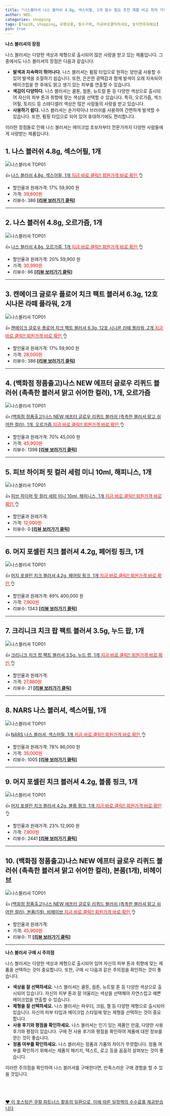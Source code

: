 ```yaml
---
title: "나스블러셔 나스 블러쉬 4.8g, 섹스어필, 1개 필수 필요 추천 제품 비교 최저 가격 비교 장점 구매 후기 구매평"
author: NEO.
categories: shopping
tags: [Top10, shopping, 유행상품, 필수구매, 지금바로클릭하세요, 놓치면후회해요]
pin: true
---
```

**나스 블러셔의 장점**

나스 블러셔는 다양한 색상과 제형으로 출시되어 많은 사랑을 받고 있는 제품입니다. 그 중에서도 나스 블러셔의 장점은 다음과 같습니다.

* **발색과 지속력이 뛰어나다.** 나스 블러셔는 펌핑 타입으로 원하는 양만큼 사용할 수 있어 발색을 조절하기 쉽습니다. 또한, 은은한 광택감과 함께 발색이 오래 지속되어 메이크업을 한 후에도 맑고 생기 있는 피부를 연출할 수 있습니다.
* **색감이 다양하다.** 나스 블러셔는 쿨톤, 웜톤, 뉴트럴 톤 등 다양한 색상으로 출시되어 자신의 피부 톤과 취향에 맞는 색상을 선택할 수 있습니다. 특히, 오르가즘, 섹스어필, 토리드 등 스테디셀러 색상은 많은 사람들의 사랑을 받고 있습니다.
* **사용하기 쉽다.** 나스 블러셔는 손가락이나 브러쉬를 사용하여 간편하게 발색할 수 있습니다. 또한, 펌핑 타입으로 되어 있어 휴대하기에도 편리합니다.

이러한 장점들로 인해 나스 블러셔는 메이크업 초보자부터 전문가까지 다양한 사람들에게 사랑받는 제품입니다.

   

## 1. 나스 블러쉬 4.8g, 섹스어필, 1개

![나스블러셔 TOP01](https://thumbnail7.coupangcdn.com/thumbnails/remote/490x490ex/image/vendor_inventory/9a75/df2b27ee7f97b5924170760092818a9635ed7ca378db892cab59ec129e77.jpg)


👍 [나스 블러쉬 4.8g, 섹스어필, 1개 <font color=red> 지금 바로 클릭!! 회원가격 바로 확인 </font> ](https://link.coupang.com/re/AFFSDP?lptag=AF3617701&subid=GithubCoopas&pageKey=4056007&traceid=V0-153&itemId=103774982&vendorItemId=86546487628) 👌 


- 할인율과 원래가격: 17%  59,900   원
- 가격: <span style='color:red'>39,800원</span>
- 리뷰수: 386  [**[리뷰 보러가기 클릭]**](https://link.coupang.com/re/AFFSDP?lptag=AF3617701&subid=GithubCoopas&pageKey=4056007&traceid=V0-153&itemId=103774982&vendorItemId=86546487628)

---


   

## 2. 나스 블러쉬 4.8g, 오르가즘, 1개

![나스블러셔 TOP01](https://thumbnail7.coupangcdn.com/thumbnails/remote/490x490ex/image/vendor_inventory/c673/7086cc4f20c5c6dad9ef3f22b84fb807aa7690c1e1059deb0f552ccb2d10.jpg)


👍 [나스 블러쉬 4.8g, 오르가즘, 1개 <font color=red> 지금 바로 클릭!! 회원가격 바로 확인 </font> ](https://link.coupang.com/re/AFFSDP?lptag=AF3617701&subid=GithubCoopas&pageKey=4056007&traceid=V0-153&itemId=20891429&vendorItemId=85677686651) 👌 


- 할인율과 원래가격: 20%  59,900   원
- 가격: <span style='color:red'>30,990원</span>
- 리뷰수: 86  [**[리뷰 보러가기 클릭]**](https://link.coupang.com/re/AFFSDP?lptag=AF3617701&subid=GithubCoopas&pageKey=4056007&traceid=V0-153&itemId=20891429&vendorItemId=85677686651)

---


   

## 3. 캔메이크 글로우 플로어 치크 팩트 블러셔 6.3g, 12호 시나몬 라떼 플라워, 2개

![나스블러셔 TOP01](https://thumbnail6.coupangcdn.com/thumbnails/remote/490x490ex/image/vendor_inventory/f14d/a57e07e7b134a266384a91236bb183ade5e1a93546dadbb25fc663557a57.jpg)


👍 [캔메이크 글로우 플로어 치크 팩트 블러셔 6.3g, 12호 시나몬 라떼 플라워, 2개 <font color=red> 지금 바로 클릭!! 회원가격 바로 확인 </font> ](https://link.coupang.com/re/AFFSDP?lptag=AF3617701&subid=GithubCoopas&pageKey=34612&traceid=V0-153&itemId=18594462503&vendorItemId=85730647386) 👌 


- 할인율과 원래가격: 17%  59,900   원
- 가격: <span style='color:red'>28,000원</span>
- 리뷰수: 386  [**[리뷰 보러가기 클릭]**](https://link.coupang.com/re/AFFSDP?lptag=AF3617701&subid=GithubCoopas&pageKey=34612&traceid=V0-153&itemId=18594462503&vendorItemId=85730647386)

---


   

## 4. (백화점 정품출고)나스 NEW 에프터 글로우 리퀴드 블러쉬 (촉촉한 블러셔 맑고 쉬어한 컬러), 1개, 오르가즘

![나스블러셔 TOP01](https://thumbnail8.coupangcdn.com/thumbnails/remote/490x490ex/image/vendor_inventory/3532/1c7dd239d899dd09edcb2d045d4042d7f9cfd5dd9534e10127269ec53f8f.jpeg)


👍 [(백화점 정품출고)나스 NEW 에프터 글로우 리퀴드 블러쉬 (촉촉한 블러셔 맑고 쉬어한 컬러), 1개, 오르가즘 <font color=red> 지금 바로 클릭!! 회원가격 바로 확인 </font> ](https://link.coupang.com/re/AFFSDP?lptag=AF3617701&subid=GithubCoopas&pageKey=7446468799&traceid=V0-153&itemId=19375712673&vendorItemId=86488399088) 👌 


- 할인율과 원래가격: 70%  45,000   원
- 가격: <span style='color:red'>45,900원</span>
- 리뷰수: 1398  [**[리뷰 보러가기 클릭]**](https://link.coupang.com/re/AFFSDP?lptag=AF3617701&subid=GithubCoopas&pageKey=7446468799&traceid=V0-153&itemId=19375712673&vendorItemId=86488399088)

---


   

## 5. 피브 하이퍼 핏 컬러 세럼 미니 10ml, 해피니스, 1개

![나스블러셔 TOP01](https://thumbnail9.coupangcdn.com/thumbnails/remote/490x490ex/image/retail/images/3321572787489768-b5e9351e-9b9c-4287-95d9-f2e22b4f5623.jpg)


👍 [피브 하이퍼 핏 컬러 세럼 미니 10ml, 해피니스, 1개 <font color=red> 지금 바로 클릭!! 회원가격 바로 확인 </font> ](https://link.coupang.com/re/AFFSDP?lptag=AF3617701&subid=GithubCoopas&pageKey=7287282252&traceid=V0-153&itemId=18617642408&vendorItemId=86264714946) 👌 


- 할인율과 원래가격: 
- 가격: <span style='color:red'>12,000원</span>
- 리뷰수: 0  [**[리뷰 보러가기 클릭]**](https://link.coupang.com/re/AFFSDP?lptag=AF3617701&subid=GithubCoopas&pageKey=7287282252&traceid=V0-153&itemId=18617642408&vendorItemId=86264714946)

---


   

## 6. 머지 포셀린 치크 블러셔 4.2g, 페어링 핑크, 1개

![나스블러셔 TOP01](https://thumbnail6.coupangcdn.com/thumbnails/remote/490x490ex/image/rs_quotation_api/hwpkkazo/1cb292c50c1f4a499249d887b85e5189.jpg)


👍 [머지 포셀린 치크 블러셔 4.2g, 페어링 핑크, 1개 <font color=red> 지금 바로 클릭!! 회원가격 바로 확인 </font> ](https://link.coupang.com/re/AFFSDP?lptag=AF3617701&subid=GithubCoopas&pageKey=7193954091&traceid=V0-153&itemId=18169540903&vendorItemId=85318974983) 👌 


- 할인율과 원래가격: 89%  400,000   원
- 가격: <span style='color:red'>7,900원</span>
- 리뷰수: 1343  [**[리뷰 보러가기 클릭]**](https://link.coupang.com/re/AFFSDP?lptag=AF3617701&subid=GithubCoopas&pageKey=7193954091&traceid=V0-153&itemId=18169540903&vendorItemId=85318974983)

---


   

## 7. 크리니크 치크 팝 팩트 블러셔 3.5g, 누드 팝, 1개

![나스블러셔 TOP01](https://thumbnail10.coupangcdn.com/thumbnails/remote/490x490ex/image/retail/images/2615339144607332-999451c0-f6ca-41ce-a799-aad30b1fb2b9.jpg)


👍 [크리니크 치크 팝 팩트 블러셔 3.5g, 누드 팝, 1개 <font color=red> 지금 바로 클릭!! 회원가격 바로 확인 </font> ](https://link.coupang.com/re/AFFSDP?lptag=AF3617701&subid=GithubCoopas&pageKey=5694559996&traceid=V0-153&itemId=8018093029&vendorItemId=75306833054) 👌 


- 할인율과 원래가격: 
- 가격: <span style='color:red'>27,880원</span>
- 리뷰수: 21  [**[리뷰 보러가기 클릭]**](https://link.coupang.com/re/AFFSDP?lptag=AF3617701&subid=GithubCoopas&pageKey=5694559996&traceid=V0-153&itemId=8018093029&vendorItemId=75306833054)

---


   

## 8. NARS 나스 블러셔, 섹스어필, 1개

![나스블러셔 TOP01](https://thumbnail8.coupangcdn.com/thumbnails/remote/490x490ex/image/vendor_inventory/d087/7b4dfffe824cfcde382d83b489cd79bd07bb8fe2b5d90102e23d0f83f362.jpg)


👍 [NARS 나스 블러셔, 섹스어필, 1개 <font color=red> 지금 바로 클릭!! 회원가격 바로 확인 </font> ](https://link.coupang.com/re/AFFSDP?lptag=AF3617701&subid=GithubCoopas&pageKey=7488287840&traceid=V0-153&itemId=105796040&vendorItemId=3057380696) 👌 


- 할인율과 원래가격: 78%  86,000   원
- 가격: <span style='color:red'>35,000원</span>
- 리뷰수: 1005  [**[리뷰 보러가기 클릭]**](https://link.coupang.com/re/AFFSDP?lptag=AF3617701&subid=GithubCoopas&pageKey=7488287840&traceid=V0-153&itemId=105796040&vendorItemId=3057380696)

---


   

## 9. 머지 포셀린 치크 블러셔 4.2g, 블룸 핑크, 1개

![나스블러셔 TOP01](https://thumbnail7.coupangcdn.com/thumbnails/remote/490x490ex/image/rs_quotation_api/uj9s6o1i/7d0a49b0ce964ab19fe7be8a3932d28e.jpg)


👍 [머지 포셀린 치크 블러셔 4.2g, 블룸 핑크, 1개 <font color=red> 지금 바로 클릭!! 회원가격 바로 확인 </font> ](https://link.coupang.com/re/AFFSDP?lptag=AF3617701&subid=GithubCoopas&pageKey=7193954091&traceid=V0-153&itemId=18169540901&vendorItemId=85318974950) 👌 


- 할인율과 원래가격: 23%  12,900   원
- 가격: <span style='color:red'>7,900원</span>
- 리뷰수: 2441  [**[리뷰 보러가기 클릭]**](https://link.coupang.com/re/AFFSDP?lptag=AF3617701&subid=GithubCoopas&pageKey=7193954091&traceid=V0-153&itemId=18169540901&vendorItemId=85318974950)

---


   

## 10. (백화점 정품출고)나스 NEW 에프터 글로우 리퀴드 블러쉬 (촉촉한 블러셔 맑고 쉬어한 컬러), 본품(1개), 비헤이브

![나스블러셔 TOP01](https://thumbnail8.coupangcdn.com/thumbnails/remote/490x490ex/image/vendor_inventory/3532/1c7dd239d899dd09edcb2d045d4042d7f9cfd5dd9534e10127269ec53f8f.jpeg)


👍 [(백화점 정품출고)나스 NEW 에프터 글로우 리퀴드 블러쉬 (촉촉한 블러셔 맑고 쉬어한 컬러), 본품(1개), 비헤이브 <font color=red> 지금 바로 클릭!! 회원가격 바로 확인 </font> ](https://link.coupang.com/re/AFFSDP?lptag=AF3617701&subid=GithubCoopas&pageKey=7446468799&traceid=V0-153&itemId=19375712681&vendorItemId=86488399149) 👌 


- 할인율과 원래가격: 
- 가격: <span style='color:red'>45,900원</span>
- 리뷰수: 11  [**[리뷰 보러가기 클릭]**](https://link.coupang.com/re/AFFSDP?lptag=AF3617701&subid=GithubCoopas&pageKey=7446468799&traceid=V0-153&itemId=19375712681&vendorItemId=86488399149)

---
**나스 블러셔 구매 시 주의점**

나스 블러셔는 다양한 색상과 제형으로 출시되어 있어 자신의 피부 톤과 취향에 맞는 제품을 선택하는 것이 중요합니다. 또한, 구매 시 다음과 같은 주의점을 확인하는 것이 좋습니다.

* **색상을 잘 선택하세요.** 나스 블러셔는 쿨톤, 웜톤, 뉴트럴 톤 등 다양한 색상으로 출시되어 있습니다. 자신의 피부 톤과 잘 어울리는 색상을 선택해야 자연스럽고 예쁜 메이크업을 연출할 수 있습니다.
* **제형을 잘 선택하세요.** 나스 블러셔는 파우더, 크림, 젤 등 다양한 제형으로 출시되어 있습니다. 자신의 피부 타입과 메이크업 스타일에 맞는 제형을 선택하는 것이 중요합니다.
* **사용 후기와 평점을 확인하세요.** 나스 블러셔는 인기 있는 제품인 만큼, 다양한 사용 후기와 평점이 있습니다. 구매 전 사용 후기와 평점을 확인하여 제품에 대한 정보를 얻는 것이 좋습니다.
* **정품 여부를 확인하세요.** 나스 블러셔는 정품과 가품의 차이가 뚜렷합니다. 정품 여부를 확인하기 위해서는 제품의 패키지, 텍스트, 로고 등을 꼼꼼히 살펴보는 것이 좋습니다.

이러한 주의점을 확인하여 나스 블러셔를 구매한다면, 만족스러운 구매 경험을 할 수 있을 것입니다.<br><br><br><br><br> [ ❤  이 포스팅은 쿠팡 파트너스 활동의 일환으로, 이에 따른 일정액의 수수료를 제공받습니다](https://link.coupang.com/a/bcEFyh)